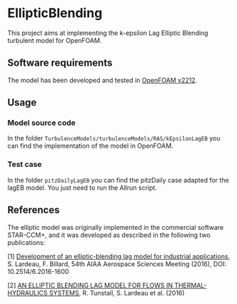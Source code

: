 # EllipticBlending
This project aims at implementing the k-epsilon Lag Elliptic Blending turbulent model for OpenFOAM. 

## Software requirements
The model has been developed and tested in [OpenFOAM v2212](https://www.openfoam.com/download/release-history#v2212).


## Usage

### Model source code
In the folder ```TurbulenceModels/turbulenceModels/RAS/kEpsilonLagEB``` you can find the implementation of the model in OpenFOAM.

### Test case
In the folder ```pitzDailyLagEB``` you can find the pitzDaily case adapted for the lagEB model. You just need to run the Allrun script.

## References
The elliptic model was originally implemented in the commercial software STAR-CCM+, and it was developed as described in the following two publications:

[1] [Development of an elliptic-blending lag model for industrial applications](https://www.researchgate.net/publication/314229391_development_of_an_elliptic-blending_lag_model_for_industrial_applications), S. Lardeau, F. Billard, 54th AIAA Aerospace Sciences Meeting (2016), DOI: 10.2514/6.2016-1600
      
[2] [AN ELLIPTIC BLENDING LAG MODEL FOR FLOWS IN THERMAL-HYDRAULICS SYSTEMS](https://www.researchgate.net/publication/308413285_AN_ELLIPTIC_BLENDING_LAG_MODEL_FOR_FLOWS_IN_THERMAL-HYDRAULICS_SYSTEMS), R. Tunstall, S. Lardeau et al. (2016)


    
